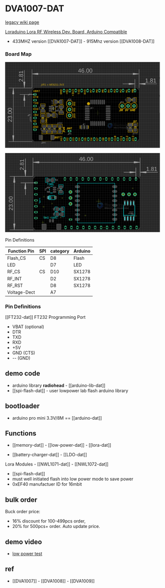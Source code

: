 

# DVA1007-DAT

[legacy wiki page](https://w.electrodragon.com/w/Loraduino)

[Loraduino Lora RF Wireless Dev. Board, Arduino Compatible](https://www.electrodragon.com/product/atmega328p-arduino-plus-lora-sx1278-board-loraduino/)


- 433MHZ version [[DVA1007-DAT]] - 915Mhz version [[DVA1008-DAT]]


### Board Map 

![](2023-11-06-16-04-30.png)

![](2023-11-06-16-06-22.png)

Pin Definitions 

| Function Pin | SPI | category | Arduino |
| ------------ | --- | -------- | ------- |
| Flash_CS     | CS  | D8       | Flash   |
| LED          |     | D7       | LED     |
| RF_CS        | CS  | D10      | SX1278  |
| RF_INT       |     | D2       | SX1278  |
| RF_RST       |     | D8       | SX1278  |
| Voltage-Dect |     | A7       |         |




### Pin Definitions

[[FT232-dat]] FT232 Programming Port 

- VBAT (optional)
- DTR
- TXD
- RXD
- +5V
- GND (CTS)
- -- (GND)



## demo code 

- arduino library **radiohead** - [[arduino-lib-dat]]
- [[spi-flash-dat]] - user lowpower lab flash arduino library 

## bootloader 

- arduino pro mini 3.3V/8M == [[arduino-dat]]

## Functions 

- [[memory-dat]] - [[low-power-dat]] - [[lora-dat]]

- [[battery-charger-dat]] - [[LDO-dat]]

Lora Modules - [[NWL1071-dat]] - [[NWL1072-dat]]

- [[spi-flash-dat]]
- must well initiated flash into low power mode to save power 
- 0xEF40 manufactuer ID for 16mbit

## bulk order 

Buck order price: 

- 16% discount for 100-499pcs order, 
- 20% for 500pcs+ order. Auto update price.


## demo video 

- [low power test](https://x.com/electro_phoenix/status/1639160253811142656)


## ref 

- [[DVA1007]] - [[DVA1008]] - [[DVA1009]]
